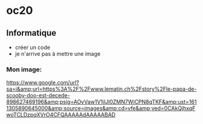 # oc20
## Informatique
* créer un code
* je n'arrive pas à mettre une image
### Mon image:

<string>https://www.google.com/url?sa=i&amp;url=https%3A%2F%2Fwww.lematin.ch%2Fstory%2Fle-papa-de-scooby-doo-est-decede-898627469196&amp;psig=AOvVaw1V1ilJl0ZMN7WiCPN8qTKF&amp;ust=1611305890645000&amp;source=images&amp;cd=vfe&amp;ved=0CAkQjhxqFwoTCLDzpqXVrO4CFQAAAAAdAAAAABAD</string>
</dict>
</plist>
